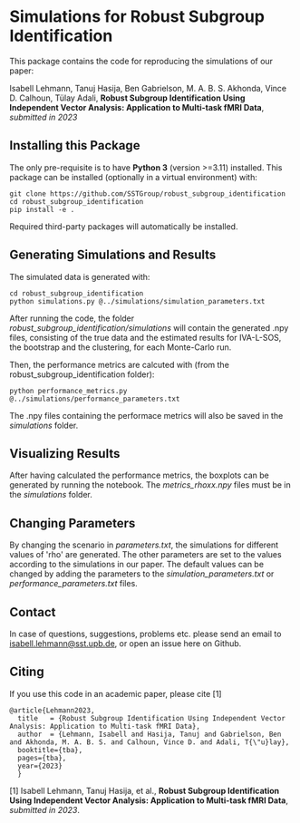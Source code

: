 # Simulations for Robust Subgroup Identification

This package contains the code for reproducing the simulations of our paper:

Isabell Lehmann, Tanuj Hasija, Ben Gabrielson, M. A. B. S. Akhonda, Vince D. Calhoun, Tülay Adali,
**Robust Subgroup Identification Using Independent Vector Analysis: Application to Multi-task fMRI Data**, *submitted in 2023*


## Installing this Package

The only pre-requisite is to have **Python 3** (version >=3.11) installed. This package can be
installed (optionally in a virtual environment) with:

    git clone https://github.com/SSTGroup/robust_subgroup_identification
    cd robust_subgroup_identification
    pip install -e .

Required third-party packages will automatically be installed.


## Generating Simulations and Results

The simulated data is generated with:

    cd robust_subgroup_identification
    python simulations.py @../simulations/simulation_parameters.txt

After running the code, the folder *robust_subgroup_identification/simulations* will contain the generated .npy files,
consisting of the true data and the estimated results for IVA-L-SOS, the bootstrap and the clustering, for each Monte-Carlo run.

Then, the performance metrics are calcuted with (from the robust_subgroup_identification folder):

    python performance_metrics.py @../simulations/performance_parameters.txt

The .npy files containing the performace metrics will also be saved in the *simulations* folder.


## Visualizing Results

After having calculated the performance metrics, the boxplots can be generated by running the
notebook.
The *metrics_rhoxx.npy* files must be in the *simulations* folder. 


## Changing Parameters

By changing the scenario in *parameters.txt*, the simulations for different values of 'rho' are generated.
The other parameters are set to the values according to the simulations in our paper.
The default values can be changed by adding the parameters to the *simulation_parameters.txt* or
*performance_parameters.txt* files.


## Contact

In case of questions, suggestions, problems etc. please send an email to isabell.lehmann@sst.upb.de,
or open an issue here on Github.


## Citing

If you use this code in an academic paper, please cite [1]

    @article{Lehmann2023,
      title   = {Robust Subgroup Identification Using Independent Vector Analysis: Application to Multi-task fMRI Data},
      author  = {Lehmann, Isabell and Hasija, Tanuj and Gabrielson, Ben and Akhonda, M. A. B. S. and Calhoun, Vince D. and Adali, T{\"u}lay},
      booktitle={tba},
      pages={tba},
      year={2023}
      } 

[1] Isabell Lehmann, Tanuj Hasija, et al.,
**Robust Subgroup Identification Using Independent Vector Analysis: Application to Multi-task fMRI Data**,
*submitted in 2023*.



